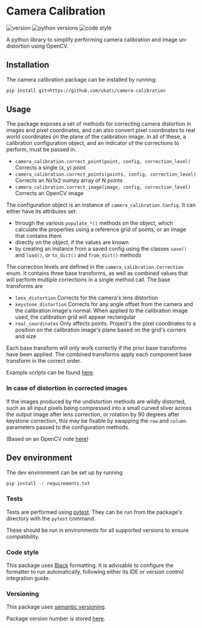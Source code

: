 # Camera Calibration


![version](https://img.shields.io/github/release-pre/ukatc/camera-calibration.svg)
![python versions](https://img.shields.io/badge/python-2.7%20|%203.4%2B-informational.svg)
![code style](https://img.shields.io/badge/code%20style-black-000000.svg)

A python library to simplify performing camera calibration and image un-distortion using OpenCV.

## Installation

The camera calibration package can be installed by running:
```bash
pip install git+https://github.com/ukatc/camera-calibration
```

## Usage

The package exposes a set of methods for correcting camera distortion in images and pixel
coordinates, and can also convert pixel coordinates to real world coordinates on the plane of the calibration image.
In all of these, a calibration configuration object, and an indicator of the corrections to perform, must be passed in.

- `camera_calibration.correct_point(point, config, correction_level)` Corrects a single (x, y) point
- `camera_calibration.correct_points(points, config, correction_level)` Corrects an Nx1x2 numpy array of N points
- `camera_calibration.correct_image(image, config, correction_level)` Corrects an OpenCV image

The configuration object is an instance of `camera_calibration.Config`.
It can either have its attributes set:
- through the various `populate_*()` methods on the object, which calculate the properties using a reference grid of
points, or an image that contains them
- directly on the object, if the values are known
- by creating an instance from a saved config using the classes `save()` and `load()`, or `to_dict()` and `from_dict()`
  methods

The correction levels are defined in the `camera_calibration.Correction` enum. It contains three base transforms,
as well as combined values that will perform multiple corrections in a single method call. The base transforms are
- `lens_distortion` Corrects for the camera's lens distortion
- `keystone_distortion` Corrects for any angle offset from the camera and the calibration image's normal. When applied
to the calibration image used, the calibration grid will appear rectangular
- `real_coordinates` Only affects points. Project's the pixel coordinates to a position on the calibration
image's plane based on the grid's corners and size

Each base transform will only work correctly if the prior base transforms have been applied. The combined transforms
apply each component base transform in the correct order.

Example scripts can be found [here](example_scripts).

### In case of distortion in corrected images 

If the images produced by the undistortion methods are wildly distorted, such as all input pixels being compressed into
a small curved sliver across the output image after lens correction, or rotation by 90 degrees after keystone
correction, this may be fixable by swapping the `row` and `column` parameters passed to the configuration methods.

(Based on an OpenCV note [here](https://docs.opencv.org/2.4/modules/calib3d/doc/camera_calibration_and_3d_reconstruction.html#calibratecamera))

## Dev environment

The dev environment can be set up by running
```bash
pip install -r requirements.txt
```

### Tests

Tests are performed using [pytest](https://docs.pytest.org/en/latest/).
They can be run from the package's directory with the `pytest` command.

These should be run in environments for all supported versions to ensure compatibility.

### Code style

This package uses [Black](https://black.readthedocs.io/en/stable/index.html) formatting.
It is advisable to configure the formatter to run automatically,
following either its IDE or version control integration guide.

### Versioning

This package uses [semantic versioning](https://semver.org/).

Package version number is stored [here](camera_calibration/__version__.py).
